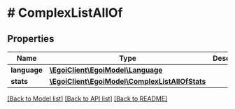 # # ComplexListAllOf

## Properties

Name | Type | Description | Notes
------------ | ------------- | ------------- | -------------
**language** | [**\EgoiClient\EgoiModel\Language**](Language.md) |  | [optional] 
**stats** | [**\EgoiClient\EgoiModel\ComplexListAllOfStats**](ComplexListAllOfStats.md) |  | [optional] 

[[Back to Model list]](../../README.md#documentation-for-models) [[Back to API list]](../../README.md#documentation-for-api-endpoints) [[Back to README]](../../README.md)



